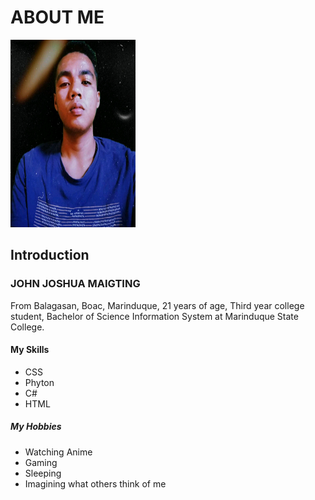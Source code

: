<!DOCTYPE html>
<html lang="en">
<head>
<meta charset="utf-8">
<meta name="viewport" content="width=device-width,initial-scale=1">
<title>About Me</title>

<link href="style.css" rel="stylesheet">

</head>
<body>

<div class="box">

<h1>ABOUT ME</h1>

<img src="maigting.jpg" style="width:200px;height:300px">

<h2>Introduction</h2>

<h3>JOHN JOSHUA MAIGTING</h3>

<p> From Balagasan, Boac, Marinduque, 21 years of age, Third year college student, Bachelor of Science Information System at Marinduque State College.
</p>
<h4>My Skills</h4>
<ul>
<li>CSS</li>
<li>Phyton</li>
<li>C#</li>
<li>HTML</li>
</ul>
<h5> My Hobbies</h5>
<ul>
<li>Watching Anime</li>
<li>Gaming</li>
<li>Sleeping</li>
<li>Imagining what others think of me</li>
</ul>
</div>
</body>
</html>
